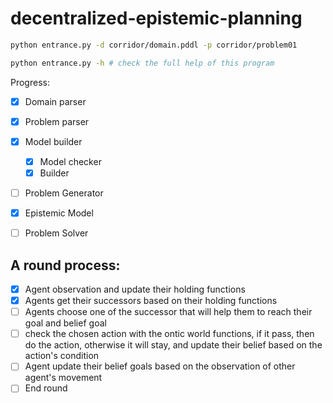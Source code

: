 # decentralized-epistemic-planning

~~~bash
python entrance.py -d corridor/domain.pddl -p corridor/problem01

python entrance.py -h # check the full help of this program
~~~

Progress:

- [x] Domain parser
- [x] Problem parser
- [x] Model builder
  - [x] Model checker
  - [x] Builder

- [ ] Problem Generator
- [x] Epistemic Model
- [ ] Problem Solver



## A round process:

- [x] Agent observation and update their holding functions
- [x] Agents get their successors based on their holding functions
- [ ] Agents choose one of the successor that will help them to reach their goal and belief goal
- [ ] check the chosen action with the ontic world functions, if it pass, then do the action, otherwise it will stay, and update their belief based on the action's condition
- [ ] Agent update their belief goals based on the observation of other agent's movement
- [ ] End round
